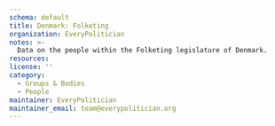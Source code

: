 ```yaml
---
schema: default
title: Denmark: Folketing
organization: EveryPolitician
notes: >-
  Data on the people within the Folketing legislature of Denmark.
resources:
license: ''
category:
  - Groups & Bodies
  - People
maintainer: EveryPolitician
maintainer_email: team@everypolitician.org
---
```

